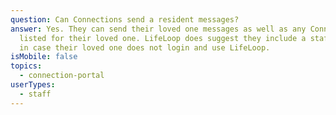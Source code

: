 ```yaml
---
question: Can Connections send a resident messages?
answer: Yes. They can send their loved one messages as well as any Connections
  listed for their loved one. LifeLoop does suggest they include a staff member
  in case their loved one does not login and use LifeLoop.
isMobile: false
topics:
  - connection-portal
userTypes:
  - staff
---
```

